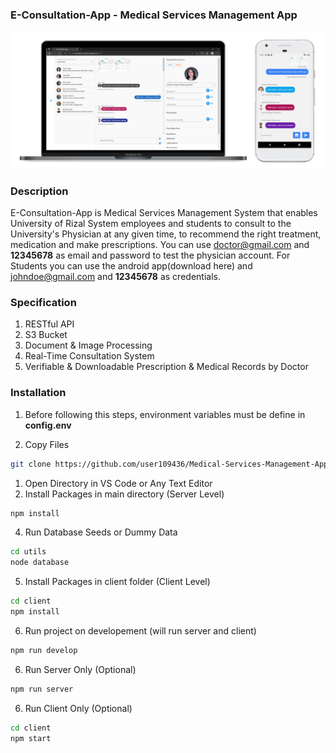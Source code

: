 ### E-Consultation-App - Medical Services Management App
![Mock-Up](./screenshots/mock-up-1-consult.png)
### Description
E-Consultation-App is Medical Services Management System that enables University of Rizal System employees and students to consult to the University's Physician at any given time, to recommend the right treatment, medication and make prescriptions. You can use doctor@gmail.com and **12345678** as email and password to test the physician account. For Students you can use the android app(download here) and johndoe@gmail.com and **12345678** as credentials.
### Specification
1. RESTful API
2. S3 Bucket
3. Document & Image Processing
4. Real-Time Consultation System
5. Verifiable & Downloadable Prescription & Medical Records by Doctor
### Installation
1. Before following this steps, environment variables must be define in **config.env**
   
2. Copy Files
```sh 
git clone https://github.com/user109436/Medical-Services-Management-App.git
```
1. Open Directory in VS Code or Any Text Editor
2. Install Packages in main directory (Server Level)
```sh
npm install
```
4. Run Database Seeds or Dummy Data 
```sh
cd utils
node database
```
5. Install Packages in client folder (Client Level)
```sh
cd client
npm install
```
6. Run project on developement (will run server and client)
```sh
npm run develop
```
6. Run Server Only (Optional)
```sh
npm run server
```
6. Run Client Only (Optional)
```sh
cd client
npm start
```